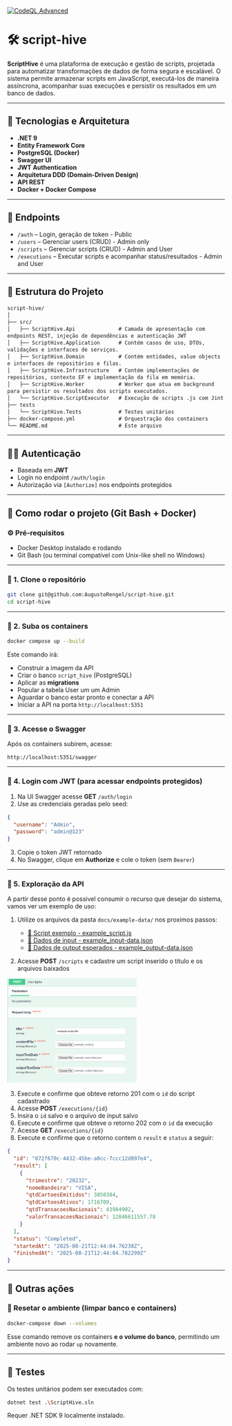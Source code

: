[![CodeQL Advanced](https://github.com/AugustoRengel/script-hive/actions/workflows/codeql.yml/badge.svg)](https://github.com/AugustoRengel/script-hive/actions/workflows/codeql.yml)
 
 # 🛠️ script-hive

**ScriptHive** é uma plataforma de execução e gestão de scripts, 
projetada para automatizar transformações de dados de forma segura e escalável. 
O sistema permite armazenar scripts em JavaScript, executá-los de maneira assíncrona, 
acompanhar suas execuções e persistir os resultados em um banco de dados.

---

## 📌 Tecnologias e Arquitetura

- **.NET 9**
- **Entity Framework Core**
- **PostgreSQL (Docker)**
- **Swagger UI**
- **JWT Authentication**
- **Arquitetura DDD (Domain-Driven Design)**
- **API REST**
- **Docker + Docker Compose**

---

## 📂 Endpoints

- `/auth` – Login, geração de token - Public
- `/users` – Gerenciar users (CRUD) - Admin only
- `/scripts` – Gerenciar scripts (CRUD) - Admin and User
- `/executions` – Executar scripts e acompanhar status/resultados - Admin and User

---

## 🧱 Estrutura do Projeto

```
script-hive/
│
├── src/ 
│	├── ScriptHive.Api				# Camada de apresentação com endpoints REST, injeção de dependências e autenticação JWT
│	├── ScriptHive.Application		# Contém casos de uso, DTOs, validações e interfaces de serviços.
│	├── ScriptHive.Domain			# Contém entidades, value objects e interfaces de repositórios e filas.
│	├── ScriptHive.Infrastructure	# Contém implementações de repositórios, contexto EF e implementação da fila em memória.
│	├── ScriptHive.Worker			# Worker que atua em background para persistir os resultados dos scripts executados.
│	└── ScriptHive.ScriptExecutor	# Execução de scripts .js com Jint
├── tests 
│	└── ScriptHive.Tests			# Testes unitários
├── docker-compose.yml				# Orquestração dos containers
└── README.md						# Este arquivo
```

---

## 👨‍💻 Autenticação

- Baseada em **JWT**
- Login no endpoint `/auth/login`
- Autorização via `[Authorize]` nos endpoints protegidos

---

## 🚀 Como rodar o projeto (Git Bash + Docker)

### ⚙️ Pré-requisitos

- Docker Desktop instalado e rodando
- Git Bash (ou terminal compatível com Unix-like shell no Windows)

---

### 🧾 1. Clone o repositório

```bash
git clone git@github.com:AugustoRengel/script-hive.git
cd script-hive
```

---

### 🐳 2. Suba os containers

```bash
docker compose up --build
```

Este comando irá:
- Construir a imagem da API
- Criar o banco `script_hive` (PostgreSQL)
- Aplicar as **migrations**
- Popular a tabela User um um Admin
- Aguardar o banco estar pronto e conectar a API
- Iniciar a API na porta `http://localhost:5351`

---

### 🔎 3. Acesse o Swagger

Após os containers subirem, acesse:

```
http://localhost:5351/swagger
```

---

### 🔐 4. Login com JWT (para acessar endpoints protegidos)

1. Na UI Swagger acesse **GET** `/auth/login`
2. Use as credenciais geradas pelo seed:

```json
{
  "username": "Admin",
  "password": "admin@123"
}
```

3. Copie o token JWT retornado
4. No Swagger, clique em **Authorize** e cole o token (sem `Bearer`)

---

### 🔎 5. Exploração da API

A partir desse ponto é possivel consumir o recurso que desejar do sistema, vamos ver um exemplo de uso:

1. Utilize os arquivos da pasta `docs/example-data/` nos proximos passos:
    - [📄 Script exemplo - example_script.js](docs/example-data/example_script.js)
    - [📄 Dados de input - example_input-data.json](docs/example-data/example_input-data.json)
    - [📄 Dados de output esperados - example_output-data.json](docs/example-data/example_output-data.json)
      
2. Acesse **POST** `/scripts` e cadastre um script inserido o titulo e os arquivos baixados

<img src="docs/resources/scripts_load-example-files.png" alt="Imagem dos dados carregados no endpoint POST scripts" width="300"/>

3. Execute e confirme que obteve retorno 201 com o `id` do script cadastrado
4. Acesse **POST** `/executions/{id}`
5. Insira o `id` salvo e o arquivo de input salvo
6. Execute e confirme que obteve o retorno 202 com o `id` da execução
7. Acesse **GET** `/executions/{id}`
8. Execute e confirme que o retorno contem o `result` e `status` a seguir:

```json
{
  "id": "072f670c-4432-45be-a0cc-7ccc12d097e4",
  "result": [
    {
      "trimestre": "20232",
      "nomeBandeira": "VISA",
      "qtdCartoesEmitidos": 3050384,
      "qtdCartoesAtivos": 1716709,
      "qtdTransacoesNacionais": 43984902,
      "valorTransacoesNacionais": 12846611557.78
    }
  ],
  "status": "Completed",
  "startedAt": "2025-08-21T12:44:04.76238Z",
  "finishedAt": "2025-08-21T12:44:04.782299Z"
}
```

---

## 🧰 Outras ações

### 🧼 Resetar o ambiente (limpar banco e containers)

```bash
docker-compose down --volumes
```

Esse comando remove os containers **e o volume do banco**, permitindo um ambiente novo ao rodar `up` novamente.

---

## 🧪 Testes

Os testes unitários podem ser executados com:

```bash
dotnet test .\ScriptHive.sln
```

Requer .NET SDK 9 localmente instalado.
